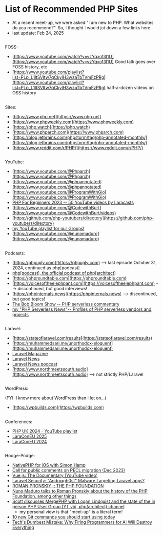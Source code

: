 # List of Recommended PHP Sites

- At a recent meet-up, we were asked "I am new to PHP. What websites do you recommend?". So, I thought I would jot down a few links here.
- last update: Feb 24, 2025

## 
FOSS:

- [https://www.youtube.com/watch?v=vzYqxo13I1U](https://www.youtube.com/watch?v=vzYqxo13I1U) Good talk goes over FOSS history, etc
- [https://www.youtube.com/playlist?list=PLp_L1ltSVItw7qCkyIH3wzaTbTVmFzPRg](https://www.youtube.com/playlist?list=PLp_L1ltSVItw7qCkyIH3wzaTbTVmFzPRg) half-a-dozen videos on OSS history

##
Sites:
- [https://www.php.net](https://www.php.net) 
- [https://www.phpweekly.com](https://www.phpweekly.com)
- [https://php.watch](https://php.watch)
- [https://www.phparch.com](https://www.phparch.com)
- [https://blog.jetbrains.com/phpstorm/tag/php-annotated-monthly/](https://blog.jetbrains.com/phpstorm/tag/php-annotated-monthly/)
- [https://www.reddit.com/r/PHP/](https://www.reddit.com/r/PHP/) 

##
YouTube:
- [https://www.youtube.com/@Phparch](https://www.youtube.com/@Phparch)
- [https://www.youtube.com/@phpannotated](https://www.youtube.com/@phpannotated)
- [https://www.youtube.com/@ProgramWithGio](https://www.youtube.com/@ProgramWithGio)
- [PHP For Beginners 2023 -- 50 YouTube videos by Laracasts](https://www.youtube.com/watch?v=U2lQWR6uIuo&list=PL3VM-unCzF8ipG50KDjnzhugceoSG3RTC)
- [https://www.youtube.com/@CodewithBurt](https://www.youtube.com/@CodewithBurt/videos)
- [https://github.com/php-youtubers/directory](https://github.com/php-youtubers/directory)
- [my YouTube playlist for our Groups!](https://www.youtube.com/playlist?list=PLXgN_ee2MsFKWqHgS-Pv3Vz515RRAjdLh)
- [https://www.youtube.com/@nunomaduro](https://www.youtube.com/@nunomaduro)

##
Podcasts:
- [https://phpugly.com](https://phpugly.com) --> last episode October 31, 2024, continued as php[podcast]
- [php[podcast], the official podcast of php[architect]](https://www.youtube.com/playlist?list=PLJPRYJOPv4pTJaGCHn5-F88iQOjeVpJEi)
- [https://phproundtable.com](https://phproundtable.com)
- [https://voicesoftheelephpant.com](https://voicesoftheelephpant.com) --> discontinued, but good interviews!
- [https://phpinternals.news](https://phpinternals.news) --> discontinued, but good topics!
- [The Bob Bloom Show -- PHP serverless commentary](https://bobbloomshow.com)
- [my "PHP Serverless News"-- Profiles of PHP serverless vendors and projects](https://phpserverlessnews.com)


##
Laravel:
- [https://stateoflaravel.com/results](https://stateoflaravel.com/results)
- [https://muhammedsari.me/unorthodox-eloquent](https://muhammedsari.me/unorthodox-eloquent)
- [Laravel Magazine](https://laravelmagazine.com)
- [Laravel News](https://laravel-news.com)
- [Laravel News podcast](https://podcast.laravel-news.com)
- [https://www.northmeetssouth.audio](https://www.northmeetssouth.audio) --> not strictly PHP/Laravel

##
WordPress:

(FYI: I know more about WordPress than I let on...)
- [https://wpbuilds.com](https://wpbuilds.com) 

## 
Conferences:
- [PHP UK 2024 - YouTube playlist](https://www.youtube.com/playlist?list=PL_aPVo2HeGF-xaeC3amS4xSmPisiYQxgV)
- [LaraConEU 2025](https://www.youtube.com/watch?v=ru-0QSciNvU&list=PLMdXHJK-lGoBWLQkMSyUORJkGk3ou27YI)
- [LaraConEU 2024](https://www.youtube.com/playlist?list=PLMdXHJK-lGoDWVGSbn7iHkE3YW6qTh577)

##
Hodge-Podge:
- [NativePHP for iOS with Simon Hamp](https://www.youtube.com/watch?v=xfeLgTmq4Jg)
- [Call for public comments on PECL migration (Dec 2023)](https://externals.io/message/121927)
- [Vue.js: The Documentary (YouTube video)](https://www.youtube.com/watch?v=OrxmtDw4pVI)
- [Laravel Security: "Androxgh0st" Malware Targeting Laravel apps?](https://securinglaravel.com/p/laravel-security-androxgh0st-malware)
- [ROMAN PRONSKIY :: THE PHP FOUNDATION](https://www.youtube.com/watch?v=XE4g1Tl6RQw)
- [Nuno Maduro talks to Roman Pronskiy about the history of the PHP Foundation, among other things](https://www.youtube.com/watch?v=BvAcP6RtlAA)
- [Scott discusses MergePHP with Logan Lindquist and the state of the in person PHP User Group (YT vid, php(architect) channel](https://www.youtube.com/watch?v=yftyf0aYtb8)
  - my personal view is that "meet-up" is a literal term!
- [10 new Git commands you should start using today](https://appwrite.io/blog/post/10-git-commands-you-should-start-using)
- [Tech's Dumbest Mistake: Why Firing Programmers for AI Will Destroy Everything](https://defragzone.substack.com/p/techs-dumbest-mistake-why-firing)

  
